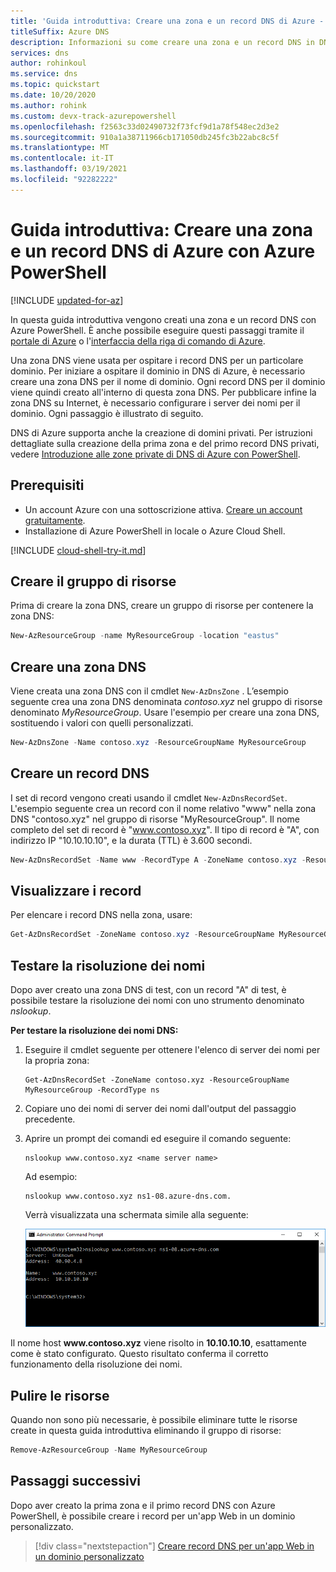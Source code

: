 ```yaml
---
title: 'Guida introduttiva: Creare una zona e un record DNS di Azure - Azure PowerShell'
titleSuffix: Azure DNS
description: Informazioni su come creare una zona e un record DNS in DNS Azure. Si tratta di una guida introduttiva dettagliata per creare e gestire la prima zona e il primo record DNS con Azure PowerShell.
services: dns
author: rohinkoul
ms.service: dns
ms.topic: quickstart
ms.date: 10/20/2020
ms.author: rohink
ms.custom: devx-track-azurepowershell
ms.openlocfilehash: f2563c33d02490732f73fcf9d1a78f548ec2d3e2
ms.sourcegitcommit: 910a1a38711966cb171050db245fc3b22abc8c5f
ms.translationtype: MT
ms.contentlocale: it-IT
ms.lasthandoff: 03/19/2021
ms.locfileid: "92282222"
---
```

# <a name="quickstart-create-an-azure-dns-zone-and-record-using-azure-powershell"></a>Guida introduttiva: Creare una zona e un record DNS di Azure con Azure PowerShell

[!INCLUDE [updated-for-az](../../includes/updated-for-az.md)]

In questa guida introduttiva vengono creati una zona e un record DNS con Azure PowerShell. È anche possibile eseguire questi passaggi tramite il [portale di Azure](dns-getstarted-portal.md) o l'[interfaccia della riga di comando di Azure](dns-getstarted-cli.md). 

Una zona DNS viene usata per ospitare i record DNS per un particolare dominio. Per iniziare a ospitare il dominio in DNS di Azure, è necessario creare una zona DNS per il nome di dominio. Ogni record DNS per il dominio viene quindi creato all'interno di questa zona DNS. Per pubblicare infine la zona DNS su Internet, è necessario configurare i server dei nomi per il dominio. Ogni passaggio è illustrato di seguito.

DNS di Azure supporta anche la creazione di domini privati. Per istruzioni dettagliate sulla creazione della prima zona e del primo record DNS privati, vedere [Introduzione alle zone private di DNS di Azure con PowerShell](private-dns-getstarted-powershell.md).

## <a name="prerequisites"></a>Prerequisiti

- Un account Azure con una sottoscrizione attiva. [Creare un account gratuitamente](https://azure.microsoft.com/free/?WT.mc_id=A261C142F).
- Installazione di Azure PowerShell in locale o Azure Cloud Shell.

[!INCLUDE [cloud-shell-try-it.md](../../includes/cloud-shell-try-it.md)]

## <a name="create-the-resource-group"></a>Creare il gruppo di risorse

Prima di creare la zona DNS, creare un gruppo di risorse per contenere la zona DNS:

```powershell
New-AzResourceGroup -name MyResourceGroup -location "eastus"
```

## <a name="create-a-dns-zone"></a>Creare una zona DNS

Viene creata una zona DNS con il cmdlet `New-AzDnsZone` . L’esempio seguente crea una zona DNS denominata *contoso.xyz* nel gruppo di risorse denominato *MyResourceGroup*. Usare l'esempio per creare una zona DNS, sostituendo i valori con quelli personalizzati.

```powershell
New-AzDnsZone -Name contoso.xyz -ResourceGroupName MyResourceGroup
```

## <a name="create-a-dns-record"></a>Creare un record DNS

I set di record vengono creati usando il cmdlet `New-AzDnsRecordSet`. L'esempio seguente crea un record con il nome relativo "www" nella zona DNS "contoso.xyz" nel gruppo di risorse "MyResourceGroup". Il nome completo del set di record è "www.contoso.xyz". Il tipo di record è "A", con indirizzo IP "10.10.10.10", e la durata (TTL) è 3.600 secondi.

```powershell
New-AzDnsRecordSet -Name www -RecordType A -ZoneName contoso.xyz -ResourceGroupName MyResourceGroup -Ttl 3600 -DnsRecords (New-AzDnsRecordConfig -IPv4Address "10.10.10.10")
```

## <a name="view-records"></a>Visualizzare i record

Per elencare i record DNS nella zona, usare:

```powershell
Get-AzDnsRecordSet -ZoneName contoso.xyz -ResourceGroupName MyResourceGroup
```

## <a name="test-the-name-resolution"></a>Testare la risoluzione dei nomi

Dopo aver creato una zona DNS di test, con un record "A" di test, è possibile testare la risoluzione dei nomi con uno strumento denominato *nslookup*. 

**Per testare la risoluzione dei nomi DNS:**

1. Eseguire il cmdlet seguente per ottenere l'elenco di server dei nomi per la propria zona:

   ```azurepowershell
   Get-AzDnsRecordSet -ZoneName contoso.xyz -ResourceGroupName MyResourceGroup -RecordType ns
   ```

1. Copiare uno dei nomi di server dei nomi dall'output del passaggio precedente.

1. Aprire un prompt dei comandi ed eseguire il comando seguente:

   ```
   nslookup www.contoso.xyz <name server name>
   ```

   Ad esempio:

   ```
   nslookup www.contoso.xyz ns1-08.azure-dns.com.
   ```

   Verrà visualizzata una schermata simile alla seguente:

   ![Screenshot che mostra una finestra del prompt dei comandi con un comando n s lookup e valori per server, indirizzo, nome e indirizzo.](media/dns-getstarted-portal/nslookup.PNG)

Il nome host **www\.contoso.xyz** viene risolto in **10.10.10.10**, esattamente come è stato configurato. Questo risultato conferma il corretto funzionamento della risoluzione dei nomi.

## <a name="clean-up-resources"></a>Pulire le risorse

Quando non sono più necessarie, è possibile eliminare tutte le risorse create in questa guida introduttiva eliminando il gruppo di risorse:

```powershell
Remove-AzResourceGroup -Name MyResourceGroup
```

## <a name="next-steps"></a>Passaggi successivi

Dopo aver creato la prima zona e il primo record DNS con Azure PowerShell, è possibile creare i record per un'app Web in un dominio personalizzato.

> [!div class="nextstepaction"]
> [Creare record DNS per un'app Web in un dominio personalizzato](./dns-web-sites-custom-domain.md)

